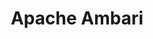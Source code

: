 ---
image:
  featured: 'true'
  path: /assets/images/projects/apache-bigtop.png
parent_project: apache
permalink: /engineering/projects/apache/apache-ambari/
project_link_name: apache-ambari
project_stats: 'false'
project_url: https://ambari.apache.org/
title: Apache Ambari
display: false
---